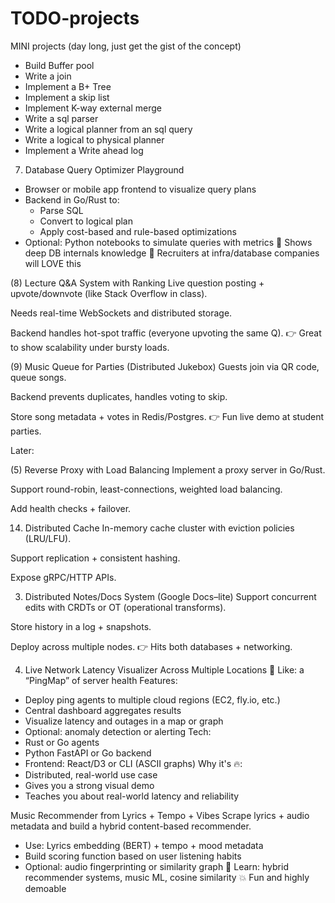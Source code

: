 # TODO-projects

MINI projects (day long, just get the gist of the concept)
* Build Buffer pool 
* Write a join 
* Implement a B+ Tree
* Implement a skip list
* Implement K-way external merge
* Write a sql parser
* Write a logical planner from an sql query
* Write a logical to physical planner
* Implement a Write ahead log
  

7. Database Query Optimizer Playground
* Browser or mobile app frontend to visualize query plans
* Backend in Go/Rust to:
    * Parse SQL
    * Convert to logical plan
    * Apply cost-based and rule-based optimizations
* Optional: Python notebooks to simulate queries with metrics
🧠 Shows deep DB internals knowledge 📂 Recruiters at infra/database companies will LOVE this

(8) Lecture Q&A System with Ranking
Live question posting + upvote/downvote (like Stack Overflow in class).

Needs real-time WebSockets and distributed storage.

Backend handles hot-spot traffic (everyone upvoting the same Q).
👉 Great to show scalability under bursty loads.

(9) Music Queue for Parties (Distributed Jukebox)
Guests join via QR code, queue songs.

Backend prevents duplicates, handles voting to skip.

Store song metadata + votes in Redis/Postgres.
👉 Fun live demo at student parties.




Later:

(5) Reverse Proxy with Load Balancing
Implement a proxy server in Go/Rust.

Support round-robin, least-connections, weighted load balancing.

Add health checks + failover.


14. Distributed Cache
In-memory cache cluster with eviction policies (LRU/LFU).

Support replication + consistent hashing.

Expose gRPC/HTTP APIs.

3. Distributed Notes/Docs System (Google Docs–lite)
Support concurrent edits with CRDTs or OT (operational transforms).

Store history in a log + snapshots.

Deploy across multiple nodes.
👉 Hits both databases + networking.

4. Live Network Latency Visualizer Across Multiple Locations
🧩 Like: a “PingMap” of server health
Features:
* Deploy ping agents to multiple cloud regions (EC2, fly.io, etc.)
* Central dashboard aggregates results
* Visualize latency and outages in a map or graph
* Optional: anomaly detection or alerting
Tech:
* Rust or Go agents
* Python FastAPI or Go backend
* Frontend: React/D3 or CLI (ASCII graphs)
Why it's 🔥:
* Distributed, real-world use case
* Gives you a strong visual demo
* Teaches you about real-world latency and reliability




Music Recommender from Lyrics + Tempo + Vibes
Scrape lyrics + audio metadata and build a hybrid content-based recommender.
* Use: Lyrics embedding (BERT) + tempo + mood metadata
* Build scoring function based on user listening habits
* Optional: audio fingerprinting or similarity graph
🧠 Learn: hybrid recommender systems, music ML, cosine similarity 💥 Fun and highly demoable
